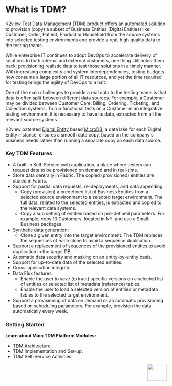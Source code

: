 # What is TDM? 

K2view Test Data Management (TDM) product offers an automated solution to provision (copy) a subset of Business Entities (Digital Entities) like Customer, Order, Patient, Product or Household from the source systems into selected testing environments and provide a real, high quality data to the testing teams.

While enterprise IT continues to adopt DevOps to accelerate delivery of solutions to both internal and external customers, one thing still holds them back: provisioning realistic data to test those solutions in a timely manner. With increasing complexity and system interdependencies, testing budgets now consume a large portion of all IT resources, and yet the time required for testing brings the agility of DevOps to a halt.

One of the main challenges to provide a real data to the testing teams is that data is often split between different data sources.  For example, a Customer may be divided between Customer Care, Billing, Ordering, Ticketing, and Collection systems. To run functional tests on a Customer in an integrative testing environment, it is necessary to have its data, extracted from all the relevant source systems.

K2view patented [Digital Entity](/articles/01_fabric_overview/02_fabric_glossary.md#digital-entity) based [MicroDB](/articles/01_fabric_overview/02_fabric_glossary.md#mdb--microdb), a data lake for each Digital Entity instance, ensures a smooth data copy, based on the company's business needs rather than running a separate copy on each data source.

### Key TDM Features

- A built-in Self-Service web application, a place where testers can request data to be provisioned on demand and in real-time. 
- Store data centrally in Fabric. The copied (provisioned) entities are stored in Fabric.
- Support for partial data requests, re-deployments, and data appending: 
  - Copy (provision) a predefined list of Business Entities from a selected source environment to a selected target environment.  The full data, related to the selected entities, is extracted and copied to the relevant data systems.
  - Copy a sub setting of entities based on pre-defined parameters. For example, copy 10 Customers, located in NY, and use a Small Business packages.
- Synthetic data generation:
  - Clone a given entity into the target environment. The TDM replaces the sequences of each clone to avoid a sequence duplication.
- Support a replacement of sequences of the provisioned entities to avoid duplication in the target DB. 
- Automatic data security and masking on an entity-by-entity basis.
- Support for up-to-date data of the selected entities.
- Cross-application integrity.
- Data Flux features:
  - Enable the user to save (extract) specific versions on a selected list of entities or selected list of metadata (reference) tables.
  - Enable the user to load a selected version of entities or metadata tables to the selected target environment.
-  Support a provisioning of data on demand or an automatic provisioning based on scheduling parameters. For example, provision the data automatically every week.



### Getting Started

**Learn about Main TDM Platform Modules:**

- [TDM Architecture](03_tdm_architecture.md)
- TDM Implementation and Set-up.
- TDM Self-Service Activities.



[<img align="right" width="60" height="54" src="/articles/images/Next.png">](02_tdm_glossary.md)
